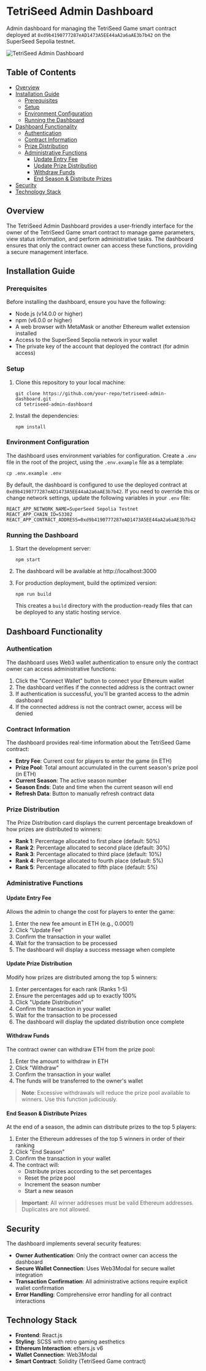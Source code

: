 # TetriSeed Admin Dashboard

Admin dashboard for managing the TetriSeed Game smart contract deployed at `0xd9b4190777287eAD1473A5EE44aA2a6aAE3b7b42` on the SuperSeed Sepolia testnet.

![TetriSeed Admin Dashboard](https://raw.githubusercontent.com/JesCR/TetriSeed/refs/heads/main/src/assets/images/logo_text.png)

## Table of Contents

- [Overview](#overview)
- [Installation Guide](#installation-guide)
  - [Prerequisites](#prerequisites)
  - [Setup](#setup)
  - [Environment Configuration](#environment-configuration)
  - [Running the Dashboard](#running-the-dashboard)
- [Dashboard Functionality](#dashboard-functionality)
  - [Authentication](#authentication)
  - [Contract Information](#contract-information)
  - [Prize Distribution](#prize-distribution)
  - [Administrative Functions](#administrative-functions)
    - [Update Entry Fee](#update-entry-fee)
    - [Update Prize Distribution](#update-prize-distribution)
    - [Withdraw Funds](#withdraw-funds)
    - [End Season & Distribute Prizes](#end-season--distribute-prizes)
- [Security](#security)
- [Technology Stack](#technology-stack)

## Overview

The TetriSeed Admin Dashboard provides a user-friendly interface for the owner of the TetriSeed Game smart contract to manage game parameters, view status information, and perform administrative tasks. The dashboard ensures that only the contract owner can access these functions, providing a secure management interface.

## Installation Guide

### Prerequisites

Before installing the dashboard, ensure you have the following:

- Node.js (v14.0.0 or higher)
- npm (v6.0.0 or higher)
- A web browser with MetaMask or another Ethereum wallet extension installed
- Access to the SuperSeed Sepolia network in your wallet
- The private key of the account that deployed the contract (for admin access)

### Setup

1. Clone this repository to your local machine:
   ```
   git clone https://github.com/your-repo/tetriseed-admin-dashboard.git
   cd tetriseed-admin-dashboard
   ```

2. Install the dependencies:
   ```
   npm install
   ```

### Environment Configuration

The dashboard uses environment variables for configuration. Create a `.env` file in the root of the project, using the `.env.example` file as a template:

```
cp .env.example .env
```

By default, the dashboard is configured to use the deployed contract at `0xd9b4190777287eAD1473A5EE44aA2a6aAE3b7b42`. If you need to override this or change network settings, update the following variables in your `.env` file:

```
REACT_APP_NETWORK_NAME=SuperSeed Sepolia Testnet
REACT_APP_CHAIN_ID=53302
REACT_APP_CONTRACT_ADDRESS=0xd9b4190777287eAD1473A5EE44aA2a6aAE3b7b42
```

### Running the Dashboard

1. Start the development server:
   ```
   npm start
   ```

2. The dashboard will be available at http://localhost:3000

3. For production deployment, build the optimized version:
   ```
   npm run build
   ```

   This creates a `build` directory with the production-ready files that can be deployed to any static hosting service.

## Dashboard Functionality

### Authentication

The dashboard uses Web3 wallet authentication to ensure only the contract owner can access administrative functions:

1. Click the "Connect Wallet" button to connect your Ethereum wallet
2. The dashboard verifies if the connected address is the contract owner
3. If authentication is successful, you'll be granted access to the admin dashboard
4. If the connected address is not the contract owner, access will be denied

### Contract Information

The dashboard provides real-time information about the TetriSeed Game contract:

- **Entry Fee**: Current cost for players to enter the game (in ETH)
- **Prize Pool**: Total amount accumulated in the current season's prize pool (in ETH)
- **Current Season**: The active season number
- **Season Ends**: Date and time when the current season will end
- **Refresh Data**: Button to manually refresh contract data

### Prize Distribution

The Prize Distribution card displays the current percentage breakdown of how prizes are distributed to winners:

- **Rank 1**: Percentage allocated to first place (default: 50%)
- **Rank 2**: Percentage allocated to second place (default: 30%)
- **Rank 3**: Percentage allocated to third place (default: 10%)
- **Rank 4**: Percentage allocated to fourth place (default: 5%)
- **Rank 5**: Percentage allocated to fifth place (default: 5%)

### Administrative Functions

#### Update Entry Fee

Allows the admin to change the cost for players to enter the game:

1. Enter the new fee amount in ETH (e.g., 0.0001)
2. Click "Update Fee"
3. Confirm the transaction in your wallet
4. Wait for the transaction to be processed
5. The dashboard will display a success message when complete

#### Update Prize Distribution

Modify how prizes are distributed among the top 5 winners:

1. Enter percentages for each rank (Ranks 1-5)
2. Ensure the percentages add up to exactly 100%
3. Click "Update Distribution"
4. Confirm the transaction in your wallet
5. Wait for the transaction to be processed
6. The dashboard will display the updated distribution once complete

#### Withdraw Funds

The contract owner can withdraw ETH from the prize pool:

1. Enter the amount to withdraw in ETH
2. Click "Withdraw"
3. Confirm the transaction in your wallet
4. The funds will be transferred to the owner's wallet

> **Note**: Excessive withdrawals will reduce the prize pool available to winners. Use this function judiciously.

#### End Season & Distribute Prizes

At the end of a season, the admin can distribute prizes to the top 5 players:

1. Enter the Ethereum addresses of the top 5 winners in order of their ranking
2. Click "End Season"
3. Confirm the transaction in your wallet
4. The contract will:
   - Distribute prizes according to the set percentages
   - Reset the prize pool
   - Increment the season number
   - Start a new season

> **Important**: All winner addresses must be valid Ethereum addresses. Duplicates are not allowed.

## Security

The dashboard implements several security features:

- **Owner Authentication**: Only the contract owner can access the dashboard
- **Secure Wallet Connection**: Uses Web3Modal for secure wallet integration
- **Transaction Confirmation**: All administrative actions require explicit wallet confirmation
- **Error Handling**: Comprehensive error handling for all contract interactions

## Technology Stack

- **Frontend**: React.js
- **Styling**: SCSS with retro gaming aesthetics
- **Ethereum Interaction**: ethers.js v6
- **Wallet Connection**: Web3Modal
- **Smart Contract**: Solidity (TetriSeed Game contract) 